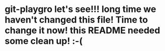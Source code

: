 # git-playgro let's see!!! long time we haven't changed this file! Time to change it now! this README needed some clean up! :-(

